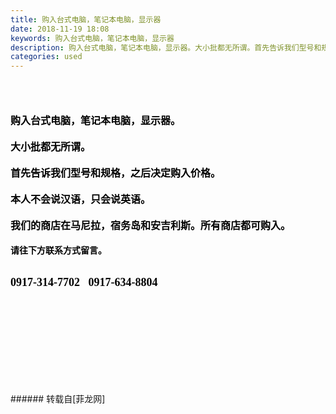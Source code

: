 ```yaml
---
title: 购入台式电脑，笔记本电脑，显示器
date: 2018-11-19 18:08
keywords: 购入台式电脑，笔记本电脑，显示器
description: 购入台式电脑，笔记本电脑，显示器。大小批都无所谓。首先告诉我们型号和规格，之后决定购入价格。本人不会说汉语，只会说英语。我们的商店在马尼拉，宿务岛和安吉利斯。所有商店都可购入。请往下方联系方式留言。0917-314-7702   0917-634-8804
categories: used
---
```

<td class="t_f" id="postmessage_2311374">

<br/>
<br/>
<font face="宋体"><font size="3"><br/>
</font></font><div align="left"><strong><font face="宋体"><font size="3"><font color="#000000">购入台式电脑，笔记本电脑，显示器。</font></font></font></strong></div><div align="left"><strong><font face="宋体"><font size="3"><font color="#000000"><br/>
</font></font></font></strong></div><div align="left"><strong><font face="宋体"><font size="3"><font color="#000000">大小批都无所谓。</font></font></font></strong></div><div align="left"><strong><font face="宋体"><font size="3"><font color="#000000"><br/>
</font></font></font></strong></div><div align="left"><strong><font face="宋体"><font size="3"><font color="#000000">首先告诉我们型号和规格，之后决定购入价格。</font></font></font></strong></div><div align="left"><strong><font face="宋体"><font size="3"><font color="#000000"><br/>
</font></font></font></strong></div><div align="left"><strong><font face="宋体"><font size="3"><font color="#000000">本人不会说汉语，只会说英语。</font></font></font></strong></div><div align="left"><strong><font face="宋体"><font size="3"><font color="#000000"><br/>
</font></font></font></strong></div><div align="left"><strong><font face="宋体"><font size="3"><font color="#000000">我们的商店在马尼拉，宿务岛和安吉利斯。所有商店都可购入。</font></font></font></strong></div><div align="left"><strong><font face="宋体"><font size="3"><font color="#000000"><br/>
</font></font></font></strong></div><font face="宋体"><strong><font color="#000000">请往下方联系方式留言。</font></strong><br/>
<strong><font color="#000000"><br/>
<br/>
<font size="4">0917-314-7702   0917-634-8804</font></font></strong></font><br/>
<strong><font color="#000000"><font style="font-size:10pt"><br/>
</font></font></strong><br/>
<strong><font color="#000000"><font style="font-size:10pt"><br/>
</font></font></strong><br/>
<strong><font color="#000000"><font style="font-size:10pt"><br/>
</font></font></strong><br/>
<strong><font color="#000000"><font style="font-size:10pt"><br/>
</font></font></strong><br/>
<strong><font color="#000000"><font style="font-size:10pt"><br/>
</font></font></strong><br/>
</td>
###### 转载自[菲龙网]